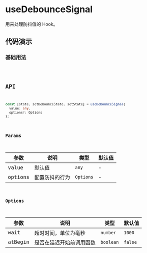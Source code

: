 # useDebounceSignal

用来处理防抖值的 Hook。

## 代码演示

### 基础用法

<code src="./demo/demo1.tsx" />

## API

```typescript
const [state, setDebounceState, setState] = useDebounceSignal(
  value: any,
  options?: Options
);
```

### Params

| 参数    | 说明           | 类型      | 默认值 |
| ------- | -------------- | --------- | ------ |
| value   | 默认值         | `any`     | -      |
| options | 配置防抖的行为 | `Options` | -      |

### Options

| 参数     | 说明                     | 类型      | 默认值  |
| -------- | ------------------------ | --------- | ------- |
| wait     | 超时时间，单位为毫秒     | `number`  | `1000`  |
| atBegin  | 是否在延迟开始前调用函数 | `boolean` | `false` |
